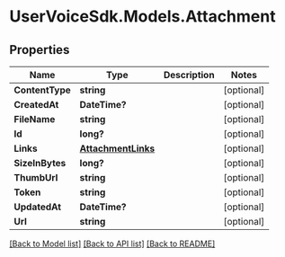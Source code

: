 # UserVoiceSdk.Models.Attachment
## Properties

Name | Type | Description | Notes
------------ | ------------- | ------------- | -------------
**ContentType** | **string** |  | [optional] 
**CreatedAt** | **DateTime?** |  | [optional] 
**FileName** | **string** |  | [optional] 
**Id** | **long?** |  | [optional] 
**Links** | [**AttachmentLinks**](AttachmentLinks.md) |  | [optional] 
**SizeInBytes** | **long?** |  | [optional] 
**ThumbUrl** | **string** |  | [optional] 
**Token** | **string** |  | [optional] 
**UpdatedAt** | **DateTime?** |  | [optional] 
**Url** | **string** |  | [optional] 

[[Back to Model list]](../README.md#documentation-for-models) [[Back to API list]](../README.md#documentation-for-api-endpoints) [[Back to README]](../README.md)

